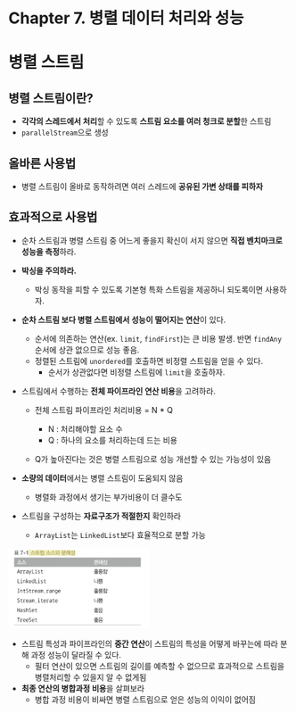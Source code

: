 # Chapter 7. 병렬 데이터 처리와 성능

# 병렬 스트림

## 병렬 스트림이란?	

- **각각의 스레드에서  처리**할 수 있도록 **스트림 요소를 여러 청크로 분할**한 스트림
- `parallelStream`으로 생성

## 올바른 사용법

- 병렬 스트림이 올바로 동작하려면 여러 스레드에 **공유된 가변 상태를 피하자**

## 효과적으로 사용법

- 순차 스트림과 병렬 스트림 중 어느게 좋을지 확신이 서지 않으면 **직접 벤치마크로 성능을 측정**하라.
- **박싱을 주의하라.**
  - 박싱 동작을 피할 수 있도록 기본형 특화 스트림을 제공하니 되도록이면 사용하자.
- **순차 스트림 보다 병렬 스트림에서 성능이 떨어지는 연산**이 있다.
  - 순서에 의존하는 연산(ex. `limit`, `findFirst`)는 큰 비용 발생. 반면 `findAny` 순서에 상관 없으므로 성능 좋음.
  - 정렬된 스트림에 `unordered`를 호출하면 비정렬 스트림을 얻을 수 있다.
    - 순서가 상관없다면 비정렬 스트림에 `limit`을 호출하자.
- 스트림에서 수행하는 **전체 파이프라인 연산 비용**을 고려하라.
  - 전체 스트림 파이프라인 처리비용 = N * Q
    - N : 처리해야할 요소 수
    - Q : 하나의 요소를 처리하는데 드는 비용

  - Q가 높아진다는 것은 병렬 스트림으로 성능 개선할 수 있는 가능성이 있음

- **소량의 데이터**에서는 병렬 스트림이 도움되지 않음
  - 병렬화 과정에서 생기는 부가비용이 더 클수도

- 스트림을 구성하는 **자료구조가 적절한지** 확인하라
  - `ArrayList`는 `LinkedList`보다 효율적으로 분할 가능

<img src="https://raw.githubusercontent.com/hscom96/ImageStore/main/images/2023/01/01/image-20230101142644143.png" alt="image-20230101142644143" style="width:50%;" />

- 스트림 특성과 파이프라인의 **중간 연산**이 스트림의 특성을 어떻게 바꾸는에 따라 분해 과정 성능이 달라질 수 있다.
  - 필터 연산이 있으면 스트림의 길이를 예측할 수 없으므로 효과적으로 스트림을 병렬처리할 수 있을지 알 수 없게됨
- **최종 연산의 병합과정 비용**을 살펴보라 
  - 병합 과정 비용이 비싸면 병렬 스트림으로 얻은 성능의 이익이 없어짐

